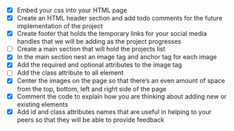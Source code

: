 - [x] Embed your css into your HTML page 
- [x] Create an HTML header section and add todo comments for the future implementation of the project 
- [x] Create footer that holds the temporary links for your social media handles that we will be adding as the project progresses
- [ ] Create a main section that will hold the projects list 
- [x] In the main section nest an image tag and anchor tag for each image
- [x] Add the required and optional attributes to the image tag 
- [ ] Add the class attribute to all element 
- [x] Center the images on the page so that there’s an even amount of space from the top, bottom, left and right side of the page 
- [x] Comment the code to explain how you are thinking about adding new or existing elements 
- [x] Add id and class attributes names that are useful in helping to your peers so that they will be able to provide feedback
